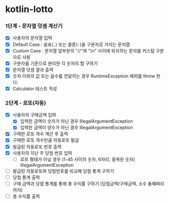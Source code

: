 # kotlin-lotto

### 1단계 - 문자열 덧셈 계산기

- [x] 사용자의 문자열 입력
- [x] Default Case : 쉼표(`,`) 또는 콜론(`:`)을 구분자로 가지는 문자열
- [x] Custom Case : 문자열 앞부분의 "//"와 "\n" 사이에 위치하는 문자를 커스텀 구분자로 사용
- [x] 구분자를 기준으로 분리한 각 숫자의 합 구하기
- [x] 문자열 덧셈 결과 출력
- [x] 숫자 이외의 값 또는 음수를 전달하는 경우 RuntimeException 예외를 throw 한다.
- [x] Calculator 테스트 작성

### 2단계 - 로또(자동)
- [x] 사용자의 구매금액 입력
  - [x] 입력한 금액이 숫자가 아닌 경우 IllegalArgumentException
  - [x] 입력한 금액이 양수가 아닌 경우 IllegalArgumentException
- [x] 구매한 로또 개수 계산 후 출력
- [x] 구매한 로또 개수만큼 자동로또 발급
- [x] 발급된 자동로또 번호 출력
- [x] 사용자의 지난 주 당첨 번호 입력
  - [ ] 로또 형태가 아닐 경우 (1-45 사이의 숫자, 6자리, 중복된 숫자) IllegalArgumentException
- [ ] 발급된 자동로또와 당첨번호를 비교해 당첨 통계 구하기
- [ ] 당첨 통계 출력
- [ ] 구매 금액과 당첨 통계를 통해 총 수익률 구하기 (당첨금액/구매금액, 소수 둘째짜리까지)
- [ ] 총 수익률 출력
